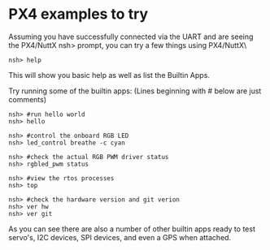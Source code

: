 # PX4 examples to try

Assuming you have successfully connected via the UART and are seeing the PX4/NuttX nsh> prompt, you can try a few things using PX4/NuttX\


```
nsh> help
```

This will show you basic help as well as list the Builtin Apps.

Try running some of the builtin apps: (Lines beginning with # below are just comments)

```
nsh> #run hello world
nsh> hello

nsh> #control the onboard RGB LED 
nsh> led_control breathe -c cyan

nsh> #check the actual RGB PWM driver status
nsh> rgbled_pwm status

nsh> #view the rtos processes
nsh> top

nsh> #check the hardware version and git verion
nsh> ver hw
nsh> ver git
```

As you can see there are also a number of other builtin apps ready to test servo's, I2C devices, SPI devices, and even a GPS when attached.
